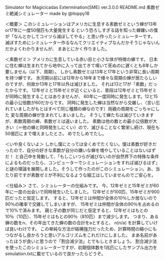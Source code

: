 Simulator for Magicicadas Extermination(SME) ver.3.0.0 README.md
素数ゼミ絶滅シミュレーター
made by @itoppy18

＜概要＞
このシミュレーションはアメリカに生息する素数ゼミという蝉が13年or17年に一度50億匹も大量発生する
という恐ろしすぎる話を知った蝉嫌いの僕が「なんとかしてコイツら滅ぼしてやる」と思い作ったシミュレーターです。
滅ぼすためにシミュレーター作るなんてクリエイティブなんだかそうじゃないんだかよくわかりませんが、
まあとにかく作りました。

＜素数ゼミ＞
アメリカに生息している赤い目と小さな体が特徴の蝉です。
日本に住む蝉は生まれてから地中に入って出てきて鳴いて死ぬのに遅くとも8年しか要しません（以下、周期）。
しかし素数ゼミは13年と17年という非常に長い周期を持つ蝉です。
氷河期以前には12年から18年まで様々な周期の蝉が居たらしいのですが、何故か13年と17年以外は滅びました。
それは13と17が「素数」だったからです。
12年ゼミと15年ゼミが近くにいると、普段は12年ゼミと15年ゼミが同時に発生することはありませんが、
60年に一度同時に発生します。12と15の最小公倍数が60だからです。
同時に発生した蝉は当然ながら交雑し、（言い忘れていましたがもとはすべて同じ種類の蝉なのです）両親の周期をごっちゃにした
変な周期の蝉が生まれてしまいました。
そうして蝉たちは滅びていきますが、素数周期の蝉、素数ゼミは違いました。
素数は他の数との最小公倍数が大きい（＝他の蝉と同時発生しにくい）ので、滅びることなく繁栄し続け、現在も50億匹にまで増えましたとさ。
めでたしめでたし。

＜いや良くないよ＞
しかし僕にとっては全くめでたくない。僕は素数が好きだったので、自分の好きな素数が自分の嫌いな蝉を増やしていることはないはずだ！
と自己中を発動して、「もしこいつらが滅びないのが自然界下の特殊な条件によるものだったら、コンピューターでシミュレーションをすれば滅びるはず」
と謎の理論を展開しました。そうして作ったのがこのシミュレーション。あ、当たり前ですが素数ゼミが不利になるような細工はしていませんのでご安心を。

＜仕組み＞
さて、シミュレーターの仕組みです。
今、12年ゼミと15年ゼミが60年に一度の出会いで同時発生いたしました。
12年ゼミが100匹、15年ゼミが900匹だったと仮定します。
すると、12年ゼミは仲間が全体の10％しか居ないので90％の確率で交雑してしまいますが、
15年ゼミは仲間が全体の90％を占めるので10%で済みます。
親と子の数が同じだと仮定すると、12年ゼミはもとの10％（10匹）、15年ゼミはもとの90％（810匹）まで減少します。
つまり、ある蝉の数をn、その年出てきた蝉の数の合計をaとすると、
n(n/a)
を計算していけば良いわけです。
この単純な方法が結構強力だったため、計算時間の縮小にもつながるし良かろうと思いアルゴリズムをこれだけにしました。
まあ名前があったほうが良いと思うので「割合減少法」とでもしときましょう。
割合減少法を使ったこのシミュレーターですが、初期個体数を1兆匹にしたサンプル出力をsimulation.txtに載せているので良かったらどうぞ。
